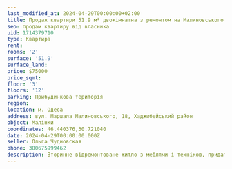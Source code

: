 ```yaml
---
last_modified_at: 2024-04-29T00:00:00+02:00
title: Продаж квартири 51.9 м² двокімнатна з ремонтом на Малиновського
seo: продам квартиру від власника
uid: 1714379710
type: Квартира
rent:
rooms: '2'
surface: '51.9'
surface_land:
price: $75000
price_sqmt:
floor: '3'
floors: '12'
parking: Прибудинкова територія
region:
location: м. Одеса
address: вул. Маршала Малиновського, 18, Хаджибейський район
object: Малінки
coordinates: 46.440376,30.721040
date: 2024-04-29T00:00:00.000Z
seller: Ольга Чудновская
phone: 380675999462
description: Вторинне відремонтоване житло з меблями і технікою, придатне і готове для проживання
---
```

